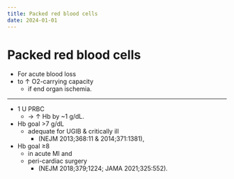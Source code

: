 ```yaml
---
title: Packed red blood cells
date: 2024-01-01
---
```

# Packed red blood cells

* For acute blood loss
* to ↑ O2-carrying capacity
	* if end organ ischemia.

---

* 1 U PRBC
	* → ↑ Hb by ~1 g/dL.
* Hb goal >7 g/dL
	* adequate for UGIB & critically ill
		* (NEJM 2013;368:11 & 2014;371:1381),
* Hb goal ≥8
	* in acute MI and
	* peri-cardiac surgery
		* (NEJM 2018;379;1224; JAMA 2021;325:552).
